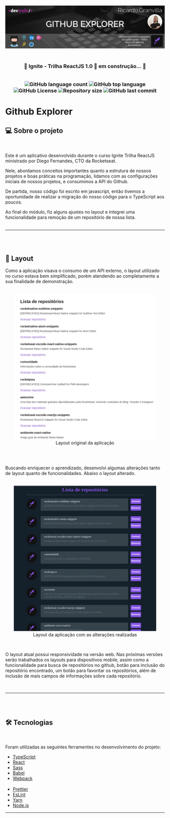 [![Granvilla's GitHub Banner](./public/assets/gitRepository.png)](https://home.devtrails.com.br/)

<h3 align="center">
<br>
🚧 Ignite - Trilha ReactJS 1.0 🚀 em construção... 🚧
<br>
<br>

<p align="center">
  <img alt="GitHub language count" src="https://img.shields.io/github/languages/count/rgranvilla/01-github-explorer?style=for-the-badge">
  
  <img alt="GitHub top language" src="https://img.shields.io/github/languages/top/rgranvilla/01-github-explorer?style=for-the-badge">

  <img alt="GitHub License" src="https://img.shields.io/github/license/rgranvilla/01-github-explorer?style=for-the-badge">

  <img alt="Repository size" src="https://img.shields.io/github/repo-size/rgranvilla/01-github-explorer?style=for-the-badge">

  <img alt="GitHub last commit" src="https://img.shields.io/github/last-commit/rgranvilla/01-github-explorer?style=for-the-badge">
</p>
</h3>

# Github Explorer

## 💻 Sobre o projeto

<br>

Este é um aplicativo desenvolvido durante o curso Ignite Trilha ReactJS ministrado por Diego Fernandes, CTO da Rocketseat.

Nele, abordamos conceitos importantes quanto a estrutura de nossos projetos e boas práticas na programação, lidamos com as configurações iníciais de nossos projetos, e consumimos a API do Github.

De partida, nosso código foi escrito em javascript, então tivemos a oportunidade de realizar a migração do nosso código para o TypeScript aos poucos.

Ao final do módulo, fiz alguns ajustes no layout e integrei uma funcionalidade para remoção de um repositório de nossa lista.
<br>
<br>

---

<br>
<br>

## 🎨 Layout

Como a aplicação visava o consumo de um API externo, o layout utilizado no curso estava bem simplificado, porém atendendo ao completamente a sua finalidade de demonstração.
<br>
<br>

<p align="center">
  <img alt="Layout Original" src="./public/assets/layoutOriginal.png">
  
  <br>
  Layout original da aplicação
</p>
<br>
<br>

Buscando enriquecer o aprendizado, desenvolvi algumas alterações tanto de layout quanto de funcionalidades. Abaixo o layout alterado.
<br>
<br>

<p align="center">
  <img alt="Layout Original" src="./public/assets/layoutAlterado.png">
  
  <br>
  Layout da aplicação com as alterações realizadas
</p>
<br>

O layout atual possui responsividade na versão web. Nas próximas versões serão trabalhados os layouts para dispositivos mobile, assim como a funcionalidade para busca de repositórios no github, botão para inclusão do repositório encontrado, um botão para favoritar os repositórios, além de inclusão de mais campos de informações sobre cada repositório.

<br>

---

<br>
<br>

## 🛠 Tecnologias

<br>

Foram utilizadas as seguintes ferramentes no desenvolvimento do projeto:

- [TypeScript](https://www.typescriptlang.org/pt/)
- [React](https://pt-br.reactjs.org/)
- [Sass](https://sass-lang.com/)
- [Babel](https://babeljs.io/)
- [Webpack](https://webpack.js.org/)
  <br>
  <br>
- [Prettier](https://prettier.io/)
- [EsLint](https://eslint.org/)
- [Yarn](https://yarnpkg.com/)
- [Node.js](https://nodejs.org/pt-br/)

---
